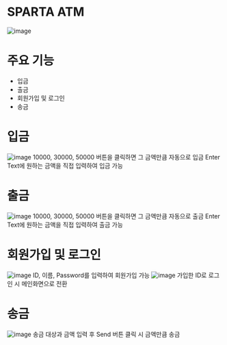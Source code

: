 # SPARTA ATM
![image](https://github.com/user-attachments/assets/2c6b4e98-83a0-4965-aa86-df416a56f24b)


# 주요 기능
 - 입금
 - 출금
 - 회원가입 및 로그인
 - 송금

# 입금
![image](https://github.com/user-attachments/assets/ab9f4b3c-b74d-4e77-93e2-404eccaa2781)
  10000, 30000, 50000 버튼을 클릭하면 그 금액만큼 자동으로 입금
  Enter Text에 원하는 금액을 직접 입력하여 입금 가능

# 출금
![image](https://github.com/user-attachments/assets/1490d2f9-429b-4c69-8a38-7a8189db2d1f)
10000, 30000, 50000 버튼을 클릭하면 그 금액만큼 자동으로 출금
Enter Text에 원하는 금액을 직접 입력하여 출금 가능

# 회원가입 및 로그인
![image](https://github.com/user-attachments/assets/090871d2-adba-4f5b-9394-adb910a33d48)
ID, 이름, Password를 입력하여 회원가입 가능
![image](https://github.com/user-attachments/assets/6be6ab13-876a-4af6-9cbb-855a911e8c50)
가입한 ID로 로그인 시 메인화면으로 전환

# 송금
![image](https://github.com/user-attachments/assets/31052338-a116-4690-8b43-d8079f804fef)
송금 대상과 금액 입력 후 Send 버튼 클릭 시 금액만큼 송금
